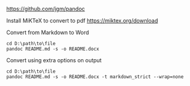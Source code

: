 https://github.com/jgm/pandoc

Install MiKTeX to convert to pdf
https://miktex.org/download

Convert from Markdown to Word
```
cd D:\path\to\file
pandoc README.md -s -o README.docx
```

Convert using extra options on output
```
cd D:\path\to\file
pandoc README.md -s -o README.docx -t markdown_strict --wrap=none
```